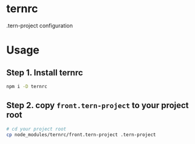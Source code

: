# ternrc
.tern-project configuration

# Usage
## Step 1. Install ternrc
```bash
npm i -D ternrc
```

## Step 2. copy `front.tern-project` to your project root
```bash
# cd your project root
cp node_modules/ternrc/front.tern-project .tern-project
```
